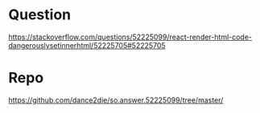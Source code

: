 # Question

https://stackoverflow.com/questions/52225099/react-render-html-code-dangerouslysetinnerhtml/52225705#52225705

# Repo

https://github.com/dance2die/so.answer.52225099/tree/master/